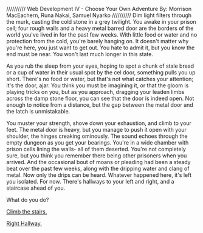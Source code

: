 //////////
Web Development IV - Choose Your Own Adventure
By: Morrison MacEachern, Runa Nakai, Samuel Nyarko
//////////
Dim light filters through the murk, casting the cold stone in a grey twilight. You awake in your prison cell; four rough walls and a heavy metal barred door are the borders of the world you've lived in for the past few weeks. With little food or water and no protection from the cold, you're barely hanging on. It doesn't matter why you're here, you just want to get out. You hate to admit it, but you know the end must be near. You won't last much longer in this state.

As you rub the sleep from your eyes, hoping to spot a chunk of stale bread or a cup of water in their usual spot by the cel door, something pulls you up short. There's no food or water, but that's not what catches your attention; it's the door, ajar. You think you must be imagining it, or that the gloom is playing tricks on you, but as you approach, dragging your leaden limbs across the damp stone floor, you can see that the door is indeed open. Not enough to notice from a distance, but the gap between the metal door and the latch is unmistakable.

You muster your strength, shove down your exhaustion, and climb to your feet. The metal door is heavy, but you manage to push it open with your shoulder, the hinges creaking ominously. The sound echoes through the empty dungeon as you get your bearings. You're in a wide chamber with prison cells lining the walls- all of them deserted. You're not completely sure, but you think you remember there being other prisoners when you arrived. And the occasional bout of moans or pleading had been a steady beat over the past few weeks, along with the dripping water and clang of metal. Now only the drips can be heard. Whatever happened here, it's left you isolated. For now. There's hallways to your left and right, and a staircase ahead of you.

What do you do? 

[Climb the stairs.](stairs.md)

[Right Hallway.](righthall.md)
